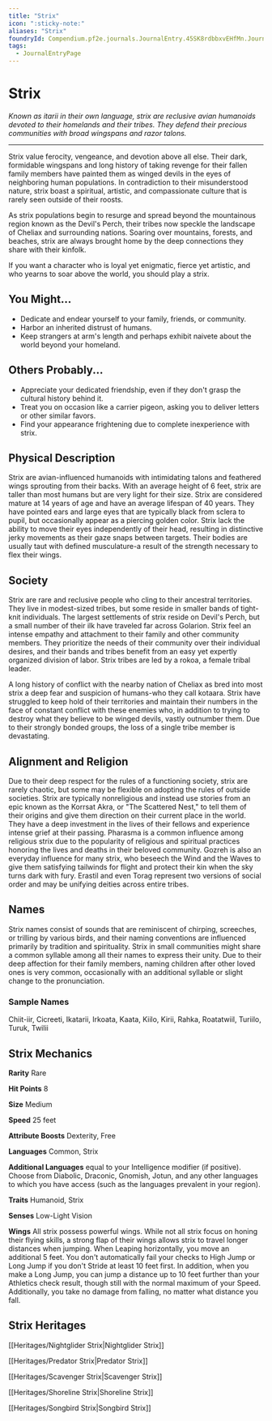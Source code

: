 ```yaml
---
title: "Strix"
icon: ":sticky-note:"
aliases: "Strix"
foundryId: Compendium.pf2e.journals.JournalEntry.45SK8rdbbxvEHfMn.JournalEntryPage.N8aShsDuf3ur0vZ2
tags:
  - JournalEntryPage
---
```


# Strix
_Known as itarii in their own language, strix are reclusive avian humanoids devoted to their homelands and their tribes. They defend their precious communities with broad wingspans and razor talons._

* * *

Strix value ferocity, vengeance, and devotion above all else. Their dark, formidable wingspans and long history of taking revenge for their fallen family members have painted them as winged devils in the eyes of neighboring human populations. In contradiction to their misunderstood nature, strix boast a spiritual, artistic, and compassionate culture that is rarely seen outside of their roosts.

As strix populations begin to resurge and spread beyond the mountainous region known as the Devil's Perch, their tribes now speckle the landscape of Cheliax and surrounding nations. Soaring over mountains, forests, and beaches, strix are always brought home by the deep connections they share with their kinfolk.

If you want a character who is loyal yet enigmatic, fierce yet artistic, and who yearns to soar above the world, you should play a strix.

## You Might...

*   Dedicate and endear yourself to your family, friends, or community.
*   Harbor an inherited distrust of humans.
*   Keep strangers at arm's length and perhaps exhibit naivete about the world beyond your homeland.

## Others Probably...

*   Appreciate your dedicated friendship, even if they don't grasp the cultural history behind it.
*   Treat you on occasion like a carrier pigeon, asking you to deliver letters or other similar favors.
*   Find your appearance frightening due to complete inexperience with strix.

## Physical Description

Strix are avian-influenced humanoids with intimidating talons and feathered wings sprouting from their backs. With an average height of 6 feet, strix are taller than most humans but are very light for their size. Strix are considered mature at 14 years of age and have an average lifespan of 40 years. They have pointed ears and large eyes that are typically black from sclera to pupil, but occasionally appear as a piercing golden color. Strix lack the ability to move their eyes independently of their head, resulting in distinctive jerky movements as their gaze snaps between targets. Their bodies are usually taut with defined musculature-a result of the strength necessary to flex their wings.

## Society

Strix are rare and reclusive people who cling to their ancestral territories. They live in modest-sized tribes, but some reside in smaller bands of tight-knit individuals. The largest settlements of strix reside on Devil's Perch, but a small number of their ilk have traveled far across Golarion. Strix feel an intense empathy and attachment to their family and other community members. They prioritize the needs of their community over their individual desires, and their bands and tribes benefit from an easy yet expertly organized division of labor. Strix tribes are led by a rokoa, a female tribal leader.

A long history of conflict with the nearby nation of Cheliax as bred into most strix a deep fear and suspicion of humans-who they call kotaara. Strix have struggled to keep hold of their territories and maintain their numbers in the face of constant conflict with these enemies who, in addition to trying to destroy what they believe to be winged devils, vastly outnumber them. Due to their strongly bonded groups, the loss of a single tribe member is devastating.

## Alignment and Religion

Due to their deep respect for the rules of a functioning society, strix are rarely chaotic, but some may be flexible on adopting the rules of outside societies. Strix are typically nonreligious and instead use stories from an epic known as the Korrsat Akra, or "The Scattered Nest," to tell them of their origins and give them direction on their current place in the world. They have a deep investment in the lives of their fellows and experience intense grief at their passing. Pharasma is a common influence among religious strix due to the popularity of religious and spiritual practices honoring the lives and deaths in their beloved community. Gozreh is also an everyday influence for many strix, who beseech the Wind and the Waves to give them satisfying tailwinds for flight and protect their kin when the sky turns dark with fury. Erastil and even Torag represent two versions of social order and may be unifying deities across entire tribes.

## Names

Strix names consist of sounds that are reminiscent of chirping, screeches, or trilling by various birds, and their naming conventions are influenced primarily by tradition and spirituality. Strix in small communities might share a common syllable among all their names to express their unity. Due to their deep affection for their family members, naming children after other loved ones is very common, occasionally with an additional syllable or slight change to the pronunciation.

### Sample Names

Chiit-iir, Cicreeti, Ikatarii, Irkoata, Kaata, Kiilo, Kirii, Rahka, Roatatwiil, Turiilo, Turuk, Twilii

## Strix Mechanics

**Rarity** Rare

**Hit Points** 8

**Size** Medium

**Speed** 25 feet

**Attribute Boosts** Dexterity, Free

**Languages** Common, Strix

**Additional Languages** equal to your Intelligence modifier (if positive). Choose from Diabolic, Draconic, Gnomish, Jotun, and any other languages to which you have access (such as the languages prevalent in your region).

**Traits** Humanoid, Strix

**Senses** Low-Light Vision

**Wings** All strix possess powerful wings. While not all strix focus on honing their flying skills, a strong flap of their wings allows strix to travel longer distances when jumping. When Leaping horizontally, you move an additional 5 feet. You don't automatically fail your checks to High Jump or Long Jump if you don't Stride at least 10 feet first. In addition, when you make a Long Jump, you can jump a distance up to 10 feet further than your Athletics check result, though still with the normal maximum of your Speed. Additionally, you take no damage from falling, no matter what distance you fall.

## Strix Heritages

[[Heritages/Nightglider Strix|Nightglider Strix]]

[[Heritages/Predator Strix|Predator Strix]]

[[Heritages/Scavenger Strix|Scavenger Strix]]

[[Heritages/Shoreline Strix|Shoreline Strix]]

[[Heritages/Songbird Strix|Songbird Strix]]